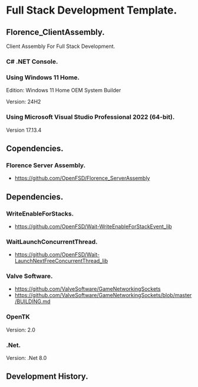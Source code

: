 # Full Stack Development Template.
## Florence_ClientAssembly.

Client Assembly For Full Stack Development.

### C# .NET Console.

### Using Windows 11 Home.
Edition: Windows 11 Home OEM System Builder

Version: 24H2

### Using Microsoft Visual Studio Professional 2022 (64-bit).

Version 17.13.4

## Copendencies.
### Florence Server Assembly.
 - https://github.com/OpenFSD/Florence_ServerAssembly


## Dependencies.
### WriteEnableForStacks.
 - https://github.com/OpenFSD/Wait-WriteEnableForStackEvent_lib

### WaitLaunchConcurrentThread.
 - https://github.com/OpenFSD/Wait-LaunchNextFreeConcurrentThread_lib

### Valve Software.
- https://github.com/ValveSoftware/GameNetworkingSockets
- https://github.com/ValveSoftware/GameNetworkingSockets/blob/master/BUILDING.md

### OpenTK
Version: 2.0

### .Net.
Version: .Net 8.0

## Development History.
